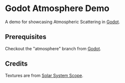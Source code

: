 # Godot Atmosphere Demo

A demo for showcasing Atmospheric Scattering in [Godot](https://github.com/godotengine/godot/).

## Prerequisites

Checkout the "atmosphere" branch from [Godot](https://github.com/zwostein/godot/tree/atmosphere).

## Credits

Textures are from [Solar System Scope](https://www.solarsystemscope.com/textures/).
